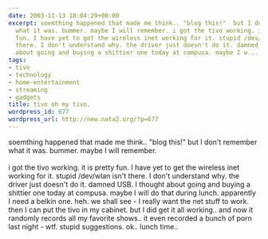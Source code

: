 ```yaml
---
date: 2003-11-13 18:04:29+00:00
excerpt: soemthing happened that made me think.. "blog this!"  but I don't remember
  what it was. bummer. maybe I will remember. i got the tivo working. it is pretty
  fun. I have yet to get the wireless inet working for it. stupid /dev/wlan isn't
  there. I don't understand why. the driver just doesn't do it. damned USB. I thought
  about going and buying a shittier one today at compusa. maybe I w...
tags:
- tivo
- technology
- home-entertainment
- streaming
- gadgets
title: tivo oh my tivo.
wordpress_id: 677
wordpress_url: http://new.nata2.org/?p=677
---
```


soemthing happened that made me think.. "blog this!"  but I don't remember what it was. bummer. maybe I will remember. <br/><br/>i got the tivo working. it is pretty fun. I have yet to get the wireless inet working for it. stupid /dev/wlan isn't there. I don't understand why. the driver just doesn't do it. damned USB. I thought about going and buying a shittier one today at compusa. maybe I will do that during lunch. apparently I need a belkin one. heh. we shall see - I really want the net stuff to work. then I can put the tivo in my cabinet. but I did get it all working.. and now it randomly records all my favorite shows.. it even recorded a bunch of porn last night - wtf. stupid suggestions. ok.. lunch time..